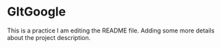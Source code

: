 # GItGoogle
This is a practice 
I am editing the README file. Adding some more details about the project description.
